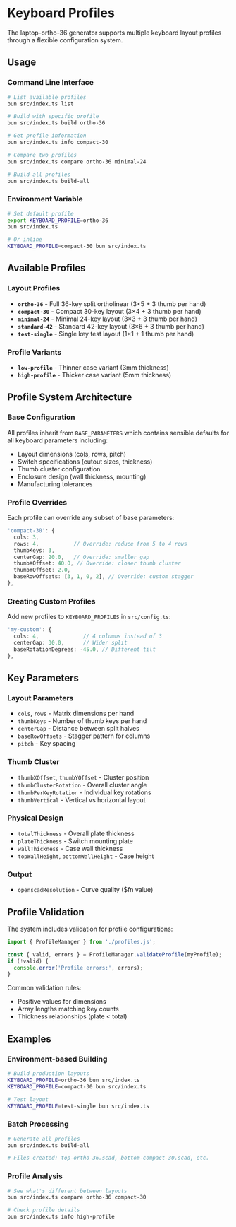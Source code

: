# Keyboard Profiles

The laptop-ortho-36 generator supports multiple keyboard layout profiles through a flexible configuration system.

## Usage

### Command Line Interface

```bash
# List available profiles
bun src/index.ts list

# Build with specific profile
bun src/index.ts build ortho-36

# Get profile information
bun src/index.ts info compact-30

# Compare two profiles
bun src/index.ts compare ortho-36 minimal-24

# Build all profiles
bun src/index.ts build-all
```

### Environment Variable

```bash
# Set default profile
export KEYBOARD_PROFILE=ortho-36
bun src/index.ts

# Or inline
KEYBOARD_PROFILE=compact-30 bun src/index.ts
```

## Available Profiles

### Layout Profiles

- **`ortho-36`** - Full 36-key split ortholinear (3×5 + 3 thumb per hand)
- **`compact-30`** - Compact 30-key layout (3×4 + 3 thumb per hand)  
- **`minimal-24`** - Minimal 24-key layout (3×3 + 3 thumb per hand)
- **`standard-42`** - Standard 42-key layout (3×6 + 3 thumb per hand)
- **`test-single`** - Single key test layout (1×1 + 1 thumb per hand)

### Profile Variants

- **`low-profile`** - Thinner case variant (3mm thickness)
- **`high-profile`** - Thicker case variant (5mm thickness)

## Profile System Architecture

### Base Configuration

All profiles inherit from `BASE_PARAMETERS` which contains sensible defaults for all keyboard parameters including:

- Layout dimensions (cols, rows, pitch)
- Switch specifications (cutout sizes, thickness)
- Thumb cluster configuration
- Enclosure design (wall thickness, mounting)
- Manufacturing tolerances

### Profile Overrides

Each profile can override any subset of base parameters:

```typescript
'compact-30': {
  cols: 3,
  rows: 4,           // Override: reduce from 5 to 4 rows
  thumbKeys: 3,
  centerGap: 20.0,   // Override: smaller gap
  thumbXOffset: 40.0, // Override: closer thumb cluster
  thumbYOffset: 2.0,
  baseRowOffsets: [3, 1, 0, 2], // Override: custom stagger
},
```

### Creating Custom Profiles

Add new profiles to `KEYBOARD_PROFILES` in `src/config.ts`:

```typescript
'my-custom': {
  cols: 4,              // 4 columns instead of 3
  centerGap: 30.0,      // Wider split
  baseRotationDegrees: -45.0, // Different tilt
},
```

## Key Parameters

### Layout Parameters
- `cols`, `rows` - Matrix dimensions per hand
- `thumbKeys` - Number of thumb keys per hand  
- `centerGap` - Distance between split halves
- `baseRowOffsets` - Stagger pattern for columns
- `pitch` - Key spacing

### Thumb Cluster
- `thumbXOffset`, `thumbYOffset` - Cluster position
- `thumbClusterRotation` - Overall cluster angle
- `thumbPerKeyRotation` - Individual key rotations
- `thumbVertical` - Vertical vs horizontal layout

### Physical Design  
- `totalThickness` - Overall plate thickness
- `plateThickness` - Switch mounting plate
- `wallThickness` - Case wall thickness
- `topWallHeight`, `bottomWallHeight` - Case height

### Output
- `openscadResolution` - Curve quality ($fn value)

## Profile Validation

The system includes validation for profile configurations:

```typescript
import { ProfileManager } from './profiles.js';

const { valid, errors } = ProfileManager.validateProfile(myProfile);
if (!valid) {
  console.error('Profile errors:', errors);
}
```

Common validation rules:
- Positive values for dimensions
- Array lengths matching key counts
- Thickness relationships (plate < total)

## Examples

### Environment-based Building
```bash
# Build production layouts
KEYBOARD_PROFILE=ortho-36 bun src/index.ts
KEYBOARD_PROFILE=compact-30 bun src/index.ts

# Test layout
KEYBOARD_PROFILE=test-single bun src/index.ts
```

### Batch Processing
```bash
# Generate all profiles
bun src/index.ts build-all

# Files created: top-ortho-36.scad, bottom-compact-30.scad, etc.
```

### Profile Analysis
```bash
# See what's different between layouts
bun src/index.ts compare ortho-36 compact-30

# Check profile details
bun src/index.ts info high-profile
```